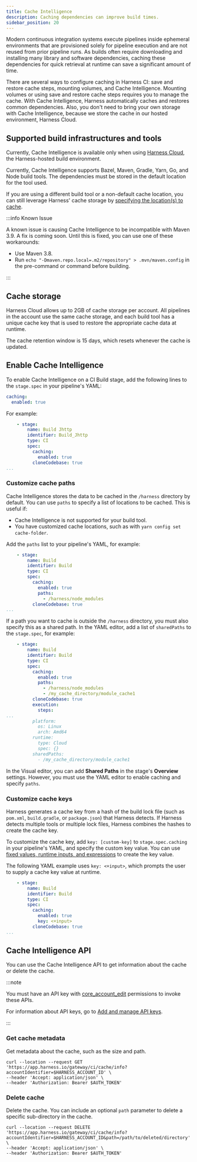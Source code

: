 ```yaml
---
title: Cache Intelligence
description: Caching dependencies can improve build times.
sidebar_position: 20
---
```


Modern continuous integration systems execute pipelines inside ephemeral environments that are provisioned solely for pipeline execution and are not reused from prior pipeline runs. As builds often require downloading and installing many library and software dependencies, caching these dependencies for quick retrieval at runtime can save a significant amount of time.


There are several ways to configure caching in Harness CI: save and restore cache steps, mounting volumes, and Cache Intelligence. Mounting volumes or using save and restore cache steps requires you to manage the cache. With Cache Intelligence, Harness automatically caches and restores common dependencies. Also, you don't need to bring your own storage with Cache Intelligence, because we store the cache in our hosted environment, Harness Cloud.


## Supported build infrastructures and tools

Currently, Cache Intelligence is available only when using [Harness Cloud](../set-up-build-infrastructure/use-harness-cloud-build-infrastructure.md), the Harness-hosted build environment.

Currently, Cache Intelligence supports Bazel, Maven, Gradle, Yarn, Go, and Node build tools. The dependencies must be stored in the default location for the tool used.

If you are using a different build tool or a non-default cache location, you can still leverage Harness' cache storage by [specifying the location(s) to cache](#customize-cache-paths).

:::info Known Issue

A known issue is causing Cache Intelligence to be incompatible with Maven 3.9. A fix is coming soon. Until this is fixed, you can use one of these workarounds:

* Use Maven 3.8.
* Run `echo "-Dmaven.repo.local=.m2/repository" > .mvn/maven.config` in the pre-command or command before building.

:::

## Cache storage

Harness Cloud allows up to 2GB of cache storage per account. All pipelines in the account use the same cache storage, and each build tool has a unique cache key that is used to restore the appropriate cache data at runtime.

The cache retention window is 15 days, which resets whenever the cache is updated.

## Enable Cache Intelligence

To enable Cache Intelligence on a CI Build stage, add the following lines to the `stage.spec` in your pipeline's YAML:

```yaml
caching:
  enabled: true
```

For example:

```yaml
    - stage:
        name: Build Jhttp
        identifier: Build_Jhttp
        type: CI
        spec:
          caching:
            enabled: true
          cloneCodebase: true
...
```

### Customize cache paths

Cache Intelligence stores the data to be cached in the `/harness` directory by default. You can use `paths` to specify a list of locations to be cached. This is useful if:

* Cache Intelligence is not supported for your build tool.
* You have customized cache locations, such as with `yarn config set cache-folder`.

Add the `paths` list to your pipeline's YAML, for example:

```yaml
    - stage:
        name: Build
        identifier: Build
        type: CI
        spec:
          caching:
            enabled: true
            paths:
              - /harness/node_modules
          cloneCodebase: true
...
```

If a path you want to cache is outside the `/harness` directory, you must also specify this as a shared path. In the YAML editor, add a list of `sharedPaths` to the `stage.spec`, for example:

```yaml
    - stage:
        name: Build
        identifier: Build
        type: CI
        spec:
          caching:
            enabled: true
            paths:
              - /harness/node_modules
              - /my_cache_directory/module_cache1
          cloneCodebase: true
          execution:
            steps:
...
          platform:
            os: Linux
            arch: Amd64
          runtime:
            type: Cloud
            spec: {}
          sharedPaths:
            - /my_cache_directory/module_cache1
```

In the Visual editor, you can add **Shared Paths** in the stage's **Overview** settings. However, you must use the YAML editor to enable caching and specify `paths`.

### Customize cache keys

Harness generates a cache key from a hash of the build lock file (such as `pom.xml`, `build.gradle`, or `package.json`) that Harness detects. If Harness detects multiple tools or multiple lock files, Harness combines the hashes to create the cache key.

To customize the cache key, add `key: [custom-key]` to `stage.spec.caching` in your pipeline's YAML, and specify the custom key value. You can use [fixed values, runtime inputs, and expressions](/docs/platform/References/runtime-inputs) to create the key value.

The following YAML example uses `key: <+input>`, which prompts the user to supply a cache key value at runtime.

```yaml
    - stage:
        name: Build
        identifier: Build
        type: CI
        spec:
          caching:
            enabled: true
            key: <+input>
          cloneCodebase: true
...
```

## Cache Intelligence API

You can use the Cache Intelligence API to get information about the cache or delete the cache.

:::note

You must have an API key with [core_account_edit](/docs/platform/Role-Based-Access-Control/ref-access-management/api-permissions-reference#harness-api-permissions) permissions to invoke these APIs.

For information about API keys, go to [Add and manage API keys](/docs/platform/User-Management/add-and-manage-api-keys).

:::

### Get cache metadata

Get metadata about the cache, such as the size and path.

```
curl --location --request GET 'https://app.harness.io/gateway/ci/cache/info?accountIdentifier=$HARNESS_ACCOUNT_ID' \
--header 'Accept: application/json' \
--header 'Authorization: Bearer $AUTH_TOKEN'
```

### Delete cache

Delete the cache. You can include an optional `path` parameter to delete a specific sub-directory in the cache.

```
curl --location --request DELETE 'https://app.harness.io/gateway/ci/cache/info?accountIdentifier=$HARNESS_ACCOUNT_ID&path=/path/to/deleted/directory' \
--header 'Accept: application/json' \
--header 'Authorization: Bearer $AUTH_TOKEN'
```
